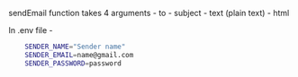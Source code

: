 sendEmail function takes 4 arguments
    - to
    - subject
    - text (plain text)
    - html


In .env file -
```sh
    SENDER_NAME="Sender name"
    SENDER_EMAIL=name@gmail.com
    SENDER_PASSWORD=password
```
    